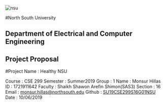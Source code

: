 ![nsu](https://imgur.com/a/dMQSR2J)

#North South University
##  Department of Electrical and Computer Engineering

##  Project Proposal

#Project Name : Healthy NSU

Course : CSE 299
Semester : Summer2019
Group : 1
Name : Monsur Hillas
ID : 1721911642
Faculty : Shaikh Shawon Arefin Shimon(SAS3)
Section : 16
Email : monsur.hillas@northsouth.edu
Github : [SU19CSE299S16G01NSU](https://www.github.com/monsurhillas007)
Date : 10/06/2019
